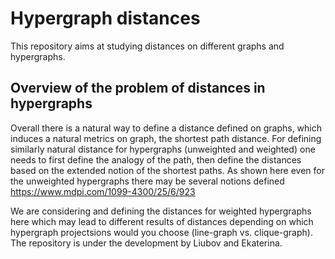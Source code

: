# Hypergraph distances
This repository aims at studying distances on different graphs and hypergraphs.

## Overview of the problem of distances in hypergraphs
Overall there is a natural way to define a distance defined on graphs, which induces a natural metrics on graph, the shortest path distance. For defining similarly natural distance for hypergraphs (unweighted and weighted) one needs to first define the analogy of the path, then define the distances based on the extended notion of the shortest paths.
As shown here even for the unweighted hypergraphs there may be several notions defined https://www.mdpi.com/1099-4300/25/6/923

We are considering and defining the distances for weighted hypergraphs here which may lead to different results of distances depending on which hypergraph projectsions would you choose (line-graph vs. clique-graph).
The repository is under the development by Liubov and Ekaterina. 


